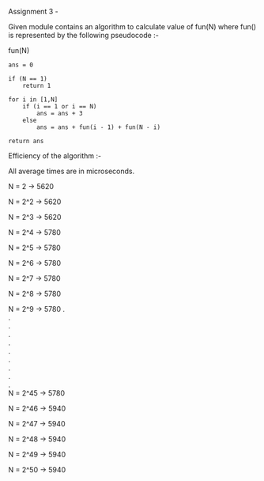 Assignment 3 -

Given module contains an algorithm to calculate value of fun(N) where fun() is represented by the following pseudocode :-

fun(N)   
    
    ans = 0  

    if (N == 1)  
        return 1  

    for i in [1,N]  
        if (i == 1 or i == N)  
            ans = ans + 3  
        else  
            ans = ans + fun(i - 1) + fun(N - i)  
  
    return ans  

Efficiency of the algorithm :-


All average times are in microseconds.


N = 2 -> 5620

N = 2^2 -> 5620

N = 2^3 -> 5620

N = 2^4 -> 5780

N = 2^5 -> 5780

N = 2^6 -> 5780

N = 2^7 -> 5780

N = 2^8 -> 5780

N = 2^9 -> 5780
.  
.  
.  
.  
.  
.  
.  
.  
.  
.  
N = 2^45 -> 5780

N = 2^46 -> 5940

N = 2^47 -> 5940

N = 2^48 -> 5940

N = 2^49 -> 5940

N = 2^50 -> 5940
